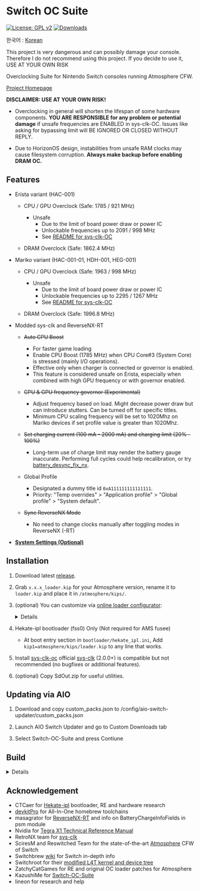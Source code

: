 # Switch OC Suite

[![License: GPL v2](https://img.shields.io/badge/License-GPL_v2-blue.svg)](https://www.gnu.org/licenses/old-licenses/gpl-2.0.en.html)
[![Downloads](https://img.shields.io/github/downloads/hanai3Bi/Switch-OC-Suite/total)](https://github.com/hanai3Bi/Switch-OC-Suite/releases)

 
     

한국어 : [Korean](https://github.com/hanai3Bi/Switch-OC-Suite/blob/master/README_kr.md)

This project is very dangerous and can possibly damage your console. Therefore I do not recommend using this project. If you decide to use it, USE AT YOUR OWN RISK

Overclocking Suite for Nintendo Switch consoles running Atmosphere CFW.

[Project Homepage](https://hanai3Bi.github.io/Switch-OC-Suite)

**DISCLAIMER: USE AT YOUR OWN RISK!**

- Overclocking in general will shorten the lifespan of some hardware components. **YOU ARE RESPONSIBLE for any problem or potential damage** if unsafe frequencies are ENABLED in sys-clk-OC. Issues like asking for bypassing limit will BE IGNORED OR CLOSED WITHOUT REPLY.

- Due to HorizonOS design, instabilities from unsafe RAM clocks may cause filesystem corruption. **Always make backup before enabling DRAM OC.**

## Features

- Erista variant (HAC-001)
  - CPU / GPU Overclock (Safe: 1785 / 921 MHz)
    - Unsafe
      - Due to the limit of board power draw or power IC
      - Unlockable frequencies up to 2091 / 998 MHz
      - See [README for sys-clk-OC](https://github.com/hanai3Bi/Switch-OC-Suite/blob/master/Source/sys-clk-OC/README.md)

  - DRAM Overclock (Safe: 1862.4 MHz)

- Mariko variant (HAC-001-01, HDH-001, HEG-001)
  - CPU / GPU Overclock (Safe: 1963 / 998 MHz)
    - Unsafe
      - Due to the limit of board power draw or power IC
      - Unlockable frequencies up to 2295 / 1267 MHz
      - See [README for sys-clk-OC](https://github.com/hanai3Bi/Switch-OC-Suite/blob/master/Source/sys-clk-OC/README.md)

  - DRAM Overclock (Safe: 1996.8 MHz)

- Modded sys-clk and ReverseNX-RT
  - ~~Auto CPU Boost~~
    - For faster game loading
    - Enable CPU Boost (1785 MHz) when CPU Core#3 (System Core) is stressed (mainly I/O operations).
    - Effective only when charger is connected or governor is enabled.
    - This feature is considered unsafe on Erista, especially when combined with high GPU frequency or with governor enabled.

  - ~~CPU & GPU frequency governor (Experimental)~~
    - Adjust frequency based on load. Might decrease power draw but can introduce stutters. Can be turned off for specific titles.
    - Minimum CPU scaling frequency will be set to 1020Mhz on Mariko devices if set profile value is greater than 1020Mhz.

  - ~~Set charging current (100 mA - 2000 mA) and charging limit (20% - 100%)~~
    - Long-term use of charge limit may render the battery gauge inaccurate. Performing full cycles could help recalibration, or try [battery_desync_fix_nx](https://github.com/CTCaer/battery_desync_fix_nx).

  - Global Profile
    - Designated a dummy title id `0xA111111111111111`.
    - Priority: "Temp overrides" > "Application profile" > "Global profile" > "System default".

  - ~~Sync ReverseNX Mode~~
    - No need to change clocks manually after toggling modes in ReverseNX (-RT)

- **[System Settings (Optional)](https://github.com/hanai3Bi/Switch-OC-Suite/blob/master/system_settings.md)**


## Installation

1. Download latest [release](https://github.com/hanai3Bi/Switch-OC-Suite/releases).

2. Grab `x.x.x_loader.kip` for your Atmosphere version, rename it to `loader.kip` and place it in `/atmosphere/kips/`.

3. (optional) You can customize via [online loader configurator](https://hanai3Bi.github.io/Switch-OC-Suite/#config):
    <details>

    | Defaults   | Mariko        | Erista        |
    | ---------- | ------------- | ------------- |
    | CPU OC     | 2295 MHz Max  | 2091 MHz Max  |
    | CPU Boost  | 1785 MHz      | N/A           |
    | CPU Volt   | 1235 mV Max   | 1235 mV Max   |
    | GPU OC     | 1267 MHz Max  | N/A           |
    | RAM OC     | 1996 MHz Max  | 1862 MHz Max  |
    | RAM Volt   | Disabled      | Disabled      |
    | RAM Timing | Auto-Adjusted | Auto-Adjusted |
    | CPU UV     | Disabled      | N/A           |
    | GPU UV     | Disabled      | N/A           |

    </details>

4. Hekate-ipl bootloader (fss0) Only  (Not required for AMS fusee)
   - At boot entry section in `bootloader/hekate_ipl.ini`, Add `kip1=atmosphere/kips/loader.kip` to any line that works.

5. Install [sys-clk-oc](https://github.com/hanai3Bi/Switch-OC-Suite/releases/latest/download/sys-clk-oc.zip)
   official [sys-clk](https://github.com/retronx-team/sys-clk/releases) (2.0.0+) is compatible but not recommended (no bugfixes or additional features).

6. (optional) Copy SdOut.zip for useful utilities.

## Updating via AIO

1. Download and copy custom_packs.json to /config/aio-switch-updater/custom_packs.json

2. Launch AIO Switch Updater and go to Custom Downloads tab

3. Select Switch-OC-Suite and press Contiune 


## Build

<details>

Grab necessary patches from the repo, then compile sys-clk, ReverseNX-RT and Atmosphere loader with devkitpro.

Before compiling Atmosphere loader, run `patch.py` in `Atmosphere/stratosphere/loader/source/` to insert oc module into loader sysmodule.

When compilation is done, uncompress the kip to make it work with configurator: `hactool -t kip1 Atmosphere/stratosphere/loader/out/nintendo_nx_arm64_armv8a/release/loader.kip --uncompress=./loader.kip`

</details>


## Acknowledgement

- CTCaer for [Hekate-ipl](https://github.com/CTCaer/hekate) bootloader, RE and hardware research
- [devkitPro](https://devkitpro.org/) for All-In-One homebrew toolchains
- masagrator for [ReverseNX-RT](https://github.com/masagrator/ReverseNX-RT) and info on BatteryChargeInfoFields in psm module
- Nvidia for [Tegra X1 Technical Reference Manual](https://developer.nvidia.com/embedded/dlc/tegra-x1-technical-reference-manual)
- RetroNX team for [sys-clk](https://github.com/retronx-team/sys-clk)
- SciresM and Reswitched Team for the state-of-the-art [Atmosphere](https://github.com/Atmosphere-NX/Atmosphere) CFW of Switch
- Switchbrew [wiki](http://switchbrew.org/wiki/) for Switch in-depth info
- Switchroot for their [modified L4T kernel and device tree](https://gitlab.com/switchroot/kernel)
- ZatchyCatGames for RE and original OC loader patches for Atmosphere
- KazushiMe for [Switch-OC-Suite](https://github.com/KazushiMe/Switch-OC-Suite)
- lineon for research and help